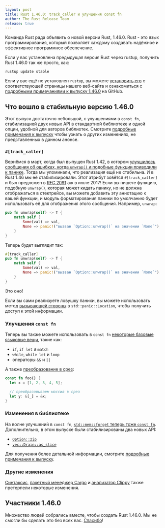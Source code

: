 ```yaml
---
layout: post
title: Rust 1.46.0: track_caller и улучшения const fn
author: The Rust Release Team
release: true
---
```


Команда Rust рада объявить о новой версии Rust, 1.46.0. Rust - это язык программирования, который позволяет каждому создавать надёжное и эффективное программное обеспечение.

Если у вас установлена предыдущая версия Rust через rustup, получить Rust 1.46.0 так же просто, как:

```console
rustup update stable
```

Если у вас ещё не установлен `rustup`, вы можете [установить его](https://www.rust-lang.org/install.html) с соответствующей страницы нашего веб-сайта и ознакомиться с [подробными примечаниями к выпуску 1.46.0] на GitHub.

## Что вошло в стабильную версию 1.46.0

Этот выпуск достаточно небольшой, с улучшениями в `const fn`, стабилизацией двух новых API в стандартной библиотеке и одной опции, удобной для авторов библиотек. Смотрите [подробные примечания к выпуску](https://github.com/rust-lang/rust/blob/master/RELEASES.md#version-1460-2020-08-27) чтобы узнать о других изменениях, не представленных в данном анонсе.

### `#[track_caller]`

Вернёмся в март, когда был выпущен Rust 1.42, в котором [улучшилось сообщения об ошибках, когда `unwrap()` и подобные функции приводили к панике]. Тогда мы упоминали, что реализация ещё не стабильна. И в Rust 1.46 мы её стабилизировали.
Этот атрибут зовётся `#[track_caller]` и был предложен в [RFC 2091] аж в июле 2017! Если вы пишете функцию, подобную `unwrap()`, которая может кидать панику, но не должна отображаться в стектрейсе, вы можете добавить эту аннотацию к вашей функции, и модуль форматирования паники по умолчанию будет использовать её для отображения этого сообщения. Например, `unwrap`:

```rust
pub fn unwrap(self) -> T {
    match self {
        Some(val) => val,
        None => panic!("вызван `Option::unwrap()` на значении `None`"),
    }
}
```

Теперь будет выглядит так:

```rust
#[track_caller]
pub fn unwrap(self) -> T {
    match self {
        Some(val) => val,
        None => panic!("вызван `Option::unwrap()` на значении `None`"),
    }
}
```

Это оно!

Если вы сами реализуете ловушку паники, вы можете использовать метод [вызывающей стороны] в `std::panic::Location`, чтобы получить доступ к этой информации.

### Улучшения `const fn`

Теперь вы также можете использовать в `const fn` [некоторые базовые языковые вещи], такие как:

- `if`, `if let` и `match`
- `while`, `while let` и `loop`
- операторы `&&` и `||`

А также [преобразование в срез]:

```rust
const fn foo() {
  let x = [1, 2, 3, 4, 5];

  // преобразовываем массив в срез
  let y: &[_] = &x;
}
```

### Изменения в библиотеке

На волне улучшений в `const fn`, <a href="https://github.com/rust-lang/rust/pull/73887/" data-md-type="link"><code data-md-type="codespan">std::mem::forget</code> теперь тоже `const fn`</a>. Дополнительно, в этом выпуске были стабилизированы два новых API:

- [`Option::zip`]
- [`vec::Drain::as_slice`](https://doc.rust-lang.org/stable/std/vec/struct.Drain.html#method.as_slice)

Для получения более детальной информации, смотрите [подробные примечания к выпуску](https://github.com/rust-lang/rust/blob/master/RELEASES.md#version-1460-2020-08-27).

### Другие изменения

[Синтаксис](https://github.com/rust-lang/rust/blob/master/RELEASES.md#version-1460-2020-08-27), [пакетный менеджер Cargo] и [анализатор Clippy] также претерпели некоторые изменения.

## Участники 1.46.0

Множество людей собрались вместе, чтобы создать Rust 1.46.0. Мы не смогли бы сделать это без всех вас. [Спасибо](https://thanks.rust-lang.org/rust/1.46.0/)!


[подробными примечаниями к выпуску 1.46.0]: https://www.rust-lang.org/tools/install
[улучшилось сообщения об ошибках, когда `unwrap()` и подобные функции приводили к панике]: https://github.com/rust-lang/rust/blob/master/RELEASES.md#version-1460-2020-08-27
[RFC 2091]: https://blog.rust-lang.org/2020/03/12/Rust-1.42.html#useful-line-numbers-in-option-and-result-panic-messages
[вызывающей стороны]: https://github.com/rust-lang/rfcs/pull/2091
[некоторые базовые языковые вещи]: https://doc.rust-lang.org/stable/std/panic/struct.Location.html#method.caller
[преобразование в срез]: https://github.com/rust-lang/rust/pull/72437/
[`Option::zip`]: https://github.com/rust-lang/rust/pull/73862/
[пакетный менеджер Cargo]: https://github.com/rust-lang/rust/pull/73887/
[анализатор Clippy]: https://doc.rust-lang.org/stable/std/option/enum.Option.html#method.zip
